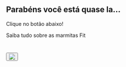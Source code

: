 ## Parabéns você está quase la... 
Clique no botão abaixo!

Saiba tudo sobre as marmitas Fit
#
#
<button><a href="www.compreimesmo.com" url="lista_laboratorial.php"><img src="http://crisedeansiedade.com/wp-content/uploads/2018/12/download-2.png" border="0" /></a></button>

